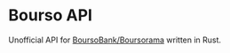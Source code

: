 # Bourso API

Unofficial API for [BoursoBank/Boursorama](https://www.boursorama.com) written in Rust.